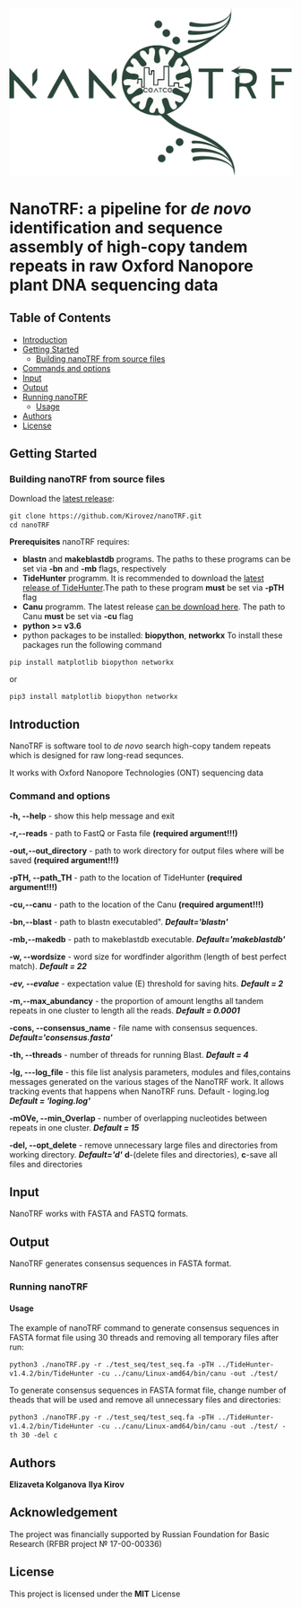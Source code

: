 <img src="nanoTRF.png" width="550" >

# NanoTRF: a pipeline for *de novo* identification and sequence assembly of high-copy tandem repeats in raw Oxford Nanopore plant DNA sequencing data


## Table of Contents

- [Introduction](#introduction)
- [Getting Started](#getting) 
  - [Building  nanoTRF from  source files](#building)
- [Commands and options](#cmd)
- [Input](#input_output)
- [Output](#output)
- [Running nanoTRF](#running)
  - [Usage](#usage)
- [Authors](#authors)
- [License](#license)
## <a name="getting"></a>Getting Started
### <a name="building"></a>Building  nanoTRF from  source files

Download the [latest release](https://github.com/Kirovez/nanoTRF/releases):
```
git clone https://github.com/Kirovez/nanoTRF.git
cd nanoTRF
```
**Prerequisites**
nanoTRF requires:

- **blastn** and **makeblastdb** programs. The paths to these programs can be set via **-bn** and **-mb** flags, respectively
- **TideHunter** programm. It is recommended to download the [latest release of TideHunter](https://github.com/yangao07/TideHunter/releases).The path to these program **must** be set via **-pTH** flag
- **Canu** programm. The latest release [can be download here](http://github.com/marbl/canu/releases). The path to Canu **must** be set via **-cu** flag
- **python >= v3.6**
- python packages to be installed: **biopython**, **networkx** To install these packages run the following command

```
pip install matplotlib biopython networkx
```

or

```
pip3 install matplotlib biopython networkx
```

## <a name="introduction"></a>Introduction

NanoTRF is software tool to *de novo* search high-copy tandem repeats which is designed for raw long-read sequnces.

It works with Oxford Nanopore Technologies (ONT) sequencing data

### <a name="cmd"></a>Command and options

**-h, --help**  - show this help message and exit

**-r,--reads** - path to FastQ or Fasta file **(required argument!!!)**

**-out,--out_directory** - path to work directory for output files where will be saved **(required argument!!!)**

**-pTH, --path_TH** - path to the location of TideHunter **(required argument!!!)**

**-cu,--canu**  - path to the location of the Canu **(required argument!!!)**

**-bn,--blast**  - path to blastn executabled". ***Default='blastn'***

**-mb,--makedb**  - path to makeblastdb executable. ***Default='makeblastdb'***

**-w, --wordsize** - word size for wordfinder algorithm (length of best perfect match). ***Default = 22***

***-ev, --evalue*** -  expectation value (E) threshold for saving hits. ***Default = 2***

**-m,--max_abundancy**  - the proportion of amount lengths all tandem repeats in one cluster to length all the reads. ***Default = 0.0001***
                        
**-cons, --consensus_name** - file name with consensus sequences. ***Default='consensus.fasta'***

**-th, --threads**  - number of threads for running Blast. ***Default = 4***

**-lg, ---log_file**  - this file list analysis parameters, modules and files,contains messages generated 
on the various stages of the NanoTRF work. It allows tracking events that
happens when NanoTRF runs. Default - loging.log ***Default = 'loging.log'***

**-mOVe, --min_Overlap** - number of overlapping nucleotides between repeats in one cluster. ***Default = 15***

**-del, --opt_delete** - remove unnecessary large files and directories from working directory. ***Default='d'*** **d**-(delete files and directories), 
**c**-save all files and directories

## <a name="input_output"></a>Input
NanoTRF works with FASTA and FASTQ formats.

## <a name="output"></a>Output

NanoTRF generates consensus sequences in FASTA format.
### <a name="running"></a>Running nanoTRF

#### <a name="usage"></a>Usage

The example of nanoTRF command to generate consensus sequences in FASTA format file using 30 threads and removing all temporary files after run:
```
python3 ./nanoTRF.py -r ./test_seq/test_seq.fa -pTH ../TideHunter-v1.4.2/bin/TideHunter -cu ../canu/Linux-amd64/bin/canu -out ./test/
```
To generate consensus sequences in FASTA format file, change number of theads that will be used and remove all unnecessary files and directories:
```
python3 ./nanoTRF.py -r ./test_seq/test_seq.fa -pTH ../TideHunter-v1.4.2/bin/TideHunter -cu ../canu/Linux-amd64/bin/canu -out ./test/ -th 30 -del c
```
## <a name="authors"></a>Authors

**Elizaveta Kolganova**
**Ilya Kirov**
## Acknowledgement
The project was financially supported by Russian Foundation for Basic Research (RFBR project № 17-00-00336)

## <a name="license"></a>License
This project is licensed under the **MIT** License



